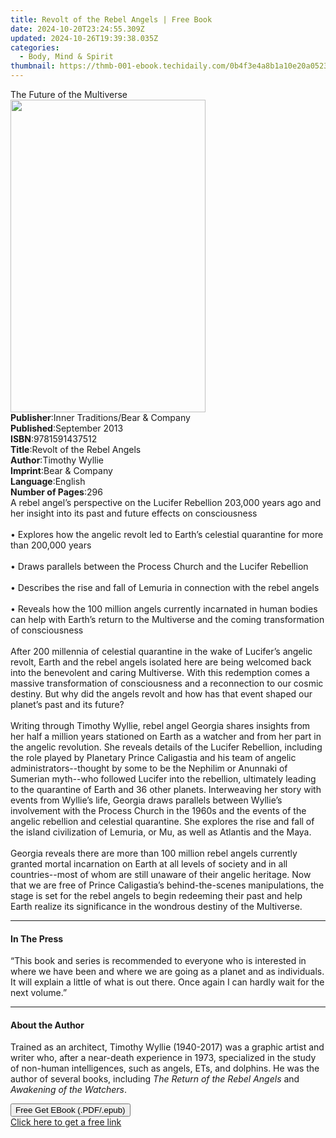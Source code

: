 ```yaml
---
title: Revolt of the Rebel Angels | Free Book
date: 2024-10-20T23:24:55.309Z
updated: 2024-10-26T19:39:38.035Z
categories:
  - Body, Mind & Spirit
thumbnail: https://thmb-001-ebook.techidaily.com/0b4f3e4a8b1a10e20a05231085f171273231c8deac001010af6b48b5fc32cd32.jpg
---
```

<main id="book-container">
  <div class="flex flex-col">
    <div class="book-brief flex-1 py-6 px-4 sm:p-6 md:py-10 md:px-8">
      <!-- brief-->
      <div class="book-brief-main">The Future of the Multiverse</div>
    </div>
    <div
      class="book-meta-info flex-1 grid gap-4 col-start-1 col-end-3 row-start-1 sm:mb-6 sm:grid-cols-4 lg:gap-6 lg:col-start-2 lg:row-end-6 lg:row-span-6 lg:mb-0"
    >
      <div
        class="book-meta-info-left place-content-center mt-4 p-4 text-sm leading-6 col-start-2 col-span-2 dark:text-slate-400"
      >
        <img
          class="w-full h-500 object-cover rounded-lg sm:h-255 sm:col-span-2 lg:col-span-full"
          src="https://img-001-ebook.techidaily.com/9e0c347ebe478dd8142e24be161e7d4b803ac8934beaf671b05ab91d33730e11.jpg"
          alt=""
          width="312"
          height="500"
        />
      </div>
      <div
        class="book-meta-info-right mt-2 col-start-1 row-start-2 col-span-3 self-center"
      >
        <!-- meta data  -->
        <div class="flex flex-col px-4 md:px-8">
          <div class="flex-1">
            <strong>Publisher</strong>:<span class="px-2"
              >Inner Traditions/Bear &amp; Company</span
            >
          </div>
          <div class="flex-1">
            <strong>Published</strong>:<span class="px-2">September 2013</span>
          </div>
          <div class="flex-1">
            <strong>ISBN</strong>:<span class="px-2">9781591437512</span>
          </div>
          <div class="flex-1">
            <strong>Title</strong>:<span class="px-2"
              >Revolt of the Rebel Angels</span
            >
          </div>
          <div class="flex-1">
            <strong>Author</strong>:<span class="px-2">Timothy Wyllie</span>
          </div>
          <div class="flex-1">
            <strong>Imprint</strong>:<span class="px-2"
              >Bear &amp; Company</span
            >
          </div>
          <div class="flex-1">
            <strong>Language</strong>:<span class="px-2">English</span>
          </div>
          <div class="flex-1">
            <strong>Number of Pages</strong>:<span class="px-2">296</span>
          </div>
        </div>
      </div>
    </div>
    <div class="book-description flex-1 py-6 px-4 sm:p-6 md:py-10 md:px-8">
      <div class="book-description-main">
        <div accordion-content="" id="description">
          A rebel angel’s perspective on the Lucifer Rebellion 203,000 years ago
          and her insight into its past and future effects on consciousness
          <br />
          <br />• Explores how the angelic revolt led to Earth’s celestial
          quarantine for more than 200,000 years <br />
          <br />• Draws parallels between the Process Church and the Lucifer
          Rebellion <br />
          <br />• Describes the rise and fall of Lemuria in connection with the
          rebel angels <br />
          <br />• Reveals how the 100 million angels currently incarnated in
          human bodies can help with Earth’s return to the Multiverse and the
          coming transformation of consciousness <br />
          <br />After 200 millennia of celestial quarantine in the wake of
          Lucifer’s angelic revolt, Earth and the rebel angels isolated here are
          being welcomed back into the benevolent and caring Multiverse. With
          this redemption comes a massive transformation of consciousness and a
          reconnection to our cosmic destiny. But why did the angels revolt and
          how has that event shaped our planet’s past and its future? <br />
          <br />Writing through Timothy Wyllie, rebel angel Georgia shares
          insights from her half a million years stationed on Earth as a watcher
          and from her part in the angelic revolution. She reveals details of
          the Lucifer Rebellion, including the role played by Planetary Prince
          Caligastia and his team of angelic administrators--thought by some to
          be the Nephilim or Anunnaki of Sumerian myth--who followed Lucifer
          into the rebellion, ultimately leading to the quarantine of Earth and
          36 other planets. Interweaving her story with events from Wyllie’s
          life, Georgia draws parallels between Wyllie’s involvement with the
          Process Church in the 1960s and the events of the angelic rebellion
          and celestial quarantine. She explores the rise and fall of the island
          civilization of Lemuria, or Mu, as well as Atlantis and the Maya.
          <br />
          <br />Georgia reveals there are more than 100 million rebel angels
          currently granted mortal incarnation on Earth at all levels of society
          and in all countries--most of whom are still unaware of their angelic
          heritage. Now that we are free of Prince Caligastia’s
          behind-the-scenes manipulations, the stage is set for the rebel angels
          to begin redeeming their past and help Earth realize its significance
          in the wondrous destiny of the Multiverse.
        </div>
        <div class="accordion-fader"></div>
      </div>
    </div>
    <div class="book-excerpts flex-1 py-6 px-4 sm:p-6 md:py-10 md:px-8">
      <!-- excerpts-->
      <div class="book-excerpts-main">
        <hr />
        <h4 class="placeholder placeholder-heading">
          <span>In The Press</span>
        </h4>
        <p>
          “This book and series is recommended to everyone who is interested in
          where we have been and where we are going as a planet and as
          individuals. It will explain a little of what is out there. Once again
          I can hardly wait for the next volume.”
        </p>
      </div>
    </div>
    <div class="book-about-author flex-1 py-6 px-4 sm:p-6 md:py-10 md:px-8">
      <!-- about author-->
      <div class="book-main-author-main">
        <hr />
        <h4 class="placeholder placeholder-heading">
          <span>About the Author</span>
        </h4>
        <p>
          Trained as an architect, Timothy Wyllie (1940-2017) was a graphic
          artist and writer who, after a near-death experience in 1973,
          specialized in the study of non-human intelligences, such as angels,
          ETs, and dolphins. He was the author of several books, including
          <i>The Return of the Rebel Angels</i> and
          <i>Awakening of the Watchers</i>.
        </p>
      </div>
    </div>
    <div class="book-free-get flex-1 py-6 px-4 sm:p-6 md:py-10 md:px-8">
      <button
        id="btn-free-get"
        class="bg-blue-500 hover:bg-blue-700 text-white font-bold py-2 px-4 rounded"
      >
        Free Get EBook (.PDF/.epub)
      </button>
      <div id="countdown-display" class="px-2 text-lg mt-2"></div>
      <a
        id="free-link"
        class="hidden bg-blue-500 hover:bg-blue-700 text-white font-bold py-2 px-4 rounded"
        href="https://www.ebooks.com/en-us/book/95782332/revolt-of-the-rebel-angels/timothy-wyllie/"
        target="_blank"
        >Click here to get a free link</a
      >
    </div>
    <script>
      let countdownTime = 0;
      let countdownInterval = null;
      document
        .getElementById('btn-free-get')
        .addEventListener('click', startCountdown);
      function startCountdown() {
        countdownTime = new Date().getTime() + 60000 * 3;
        countdownInterval = setInterval(updateCountdown, 1000);
        document.getElementById('btn-free-get').disabled = true;
        document
          .getElementById('btn-free-get')
          .classList.add('bg-gray-500', 'cursor-not-allowed');
      }
      function updateCountdown() {
        let currentTime = new Date().getTime();
        let timeLeft = countdownTime - currentTime;
        let secondsLeft = Math.floor(timeLeft / 1000);
        document.getElementById('countdown-display').innerHTML =
          `Remaining time: ${secondsLeft} seconds.`;
        if (secondsLeft <= 0) {
          clearInterval(countdownInterval);
          document.getElementById('btn-free-get').classList.add('hidden');
          document.getElementById('free-link').classList.remove('hidden');
          document.getElementById('countdown-display').innerHTML = '';
        }
      }
    </script>
  </div>
</main>

<ins class="adsbygoogle"
      style="display:block"
      data-ad-client="ca-pub-7571918770474297"
      data-ad-slot="8358498916"
      data-ad-format="auto"
      data-full-width-responsive="true"></ins>
    